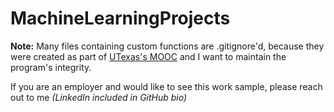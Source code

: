 # MachineLearningProjects

**Note:** Many files containing custom functions are .gitignore'd, because they were created as part of [UTexas's MOOC](https://www.edx.org/course/embedded-systems-shape-the-world-microcontroller-inputoutput) and I want to maintain the program's integrity.

If you are an employer and would like to see this work sample, please reach out to me _(LinkedIn included in GitHub bio)_
